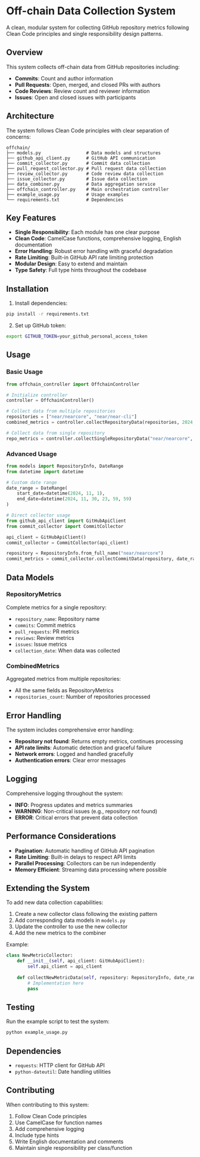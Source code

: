 # Off-chain Data Collection System

A clean, modular system for collecting GitHub repository metrics following Clean Code principles and single responsibility design patterns.

## Overview

This system collects off-chain data from GitHub repositories including:
- **Commits**: Count and author information
- **Pull Requests**: Open, merged, and closed PRs with authors
- **Code Reviews**: Review count and reviewer information  
- **Issues**: Open and closed issues with participants

## Architecture

The system follows Clean Code principles with clear separation of concerns:

```
offchain/
├── models.py                 # Data models and structures
├── github_api_client.py      # GitHub API communication
├── commit_collector.py       # Commit data collection
├── pull_request_collector.py # Pull request data collection
├── review_collector.py       # Code review data collection
├── issue_collector.py        # Issue data collection
├── data_combiner.py          # Data aggregation service
├── offchain_controller.py    # Main orchestration controller
├── example_usage.py          # Usage examples
└── requirements.txt          # Dependencies
```

## Key Features

- **Single Responsibility**: Each module has one clear purpose
- **Clean Code**: CamelCase functions, comprehensive logging, English documentation
- **Error Handling**: Robust error handling with graceful degradation
- **Rate Limiting**: Built-in GitHub API rate limiting protection
- **Modular Design**: Easy to extend and maintain
- **Type Safety**: Full type hints throughout the codebase

## Installation

1. Install dependencies:
```bash
pip install -r requirements.txt
```

2. Set up GitHub token:
```bash
export GITHUB_TOKEN=your_github_personal_access_token
```

## Usage

### Basic Usage

```python
from offchain_controller import OffchainController

# Initialize controller
controller = OffchainController()

# Collect data from multiple repositories
repositories = ["near/nearcore", "near/near-cli"]
combined_metrics = controller.collectRepositoryData(repositories, 2024, 11)

# Collect data from single repository
repo_metrics = controller.collectSingleRepositoryData("near/nearcore", 2024, 11)
```

### Advanced Usage

```python
from models import RepositoryInfo, DateRange
from datetime import datetime

# Custom date range
date_range = DateRange(
    start_date=datetime(2024, 11, 1),
    end_date=datetime(2024, 11, 30, 23, 59, 59)
)

# Direct collector usage
from github_api_client import GitHubApiClient
from commit_collector import CommitCollector

api_client = GitHubApiClient()
commit_collector = CommitCollector(api_client)

repository = RepositoryInfo.from_full_name("near/nearcore")
commit_metrics = commit_collector.collectCommitData(repository, date_range)
```

## Data Models

### RepositoryMetrics
Complete metrics for a single repository:
- `repository_name`: Repository name
- `commits`: Commit metrics
- `pull_requests`: PR metrics  
- `reviews`: Review metrics
- `issues`: Issue metrics
- `collection_date`: When data was collected

### CombinedMetrics
Aggregated metrics from multiple repositories:
- All the same fields as RepositoryMetrics
- `repositories_count`: Number of repositories processed

## Error Handling

The system includes comprehensive error handling:
- **Repository not found**: Returns empty metrics, continues processing
- **API rate limits**: Automatic detection and graceful failure
- **Network errors**: Logged and handled gracefully
- **Authentication errors**: Clear error messages

## Logging

Comprehensive logging throughout the system:
- **INFO**: Progress updates and metrics summaries
- **WARNING**: Non-critical issues (e.g., repository not found)
- **ERROR**: Critical errors that prevent data collection

## Performance Considerations

- **Pagination**: Automatic handling of GitHub API pagination
- **Rate Limiting**: Built-in delays to respect API limits
- **Parallel Processing**: Collectors can be run independently
- **Memory Efficient**: Streaming data processing where possible

## Extending the System

To add new data collection capabilities:

1. Create a new collector class following the existing pattern
2. Add corresponding data models in `models.py`
3. Update the controller to use the new collector
4. Add the new metrics to the combiner

Example:
```python
class NewMetricCollector:
    def __init__(self, api_client: GitHubApiClient):
        self.api_client = api_client
    
    def collectNewMetricData(self, repository: RepositoryInfo, date_range: DateRange) -> NewMetrics:
        # Implementation here
        pass
```

## Testing

Run the example script to test the system:
```bash
python example_usage.py
```

## Dependencies

- `requests`: HTTP client for GitHub API
- `python-dateutil`: Date handling utilities

## Contributing

When contributing to this system:
1. Follow Clean Code principles
2. Use CamelCase for function names
3. Add comprehensive logging
4. Include type hints
5. Write English documentation and comments
6. Maintain single responsibility per class/function 